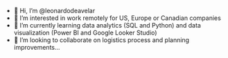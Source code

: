 - 👋 Hi, I’m @leonardodeavelar
- 👀 I’m interested in work remotely for US, Europe or Canadian companies  
- 🌱 I’m currently learning data analytics (SQL and Python) and data visualization (Power BI and Google Looker Studio)
- 💞️ I’m looking to collaborate on logistics process and planning improvements...
